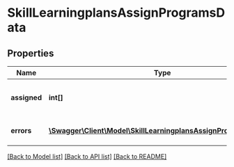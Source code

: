 # SkillLearningplansAssignProgramsData

## Properties
Name | Type | Description | Notes
------------ | ------------- | ------------- | -------------
**assigned** | **int[]** | List with successfully assigned items | 
**errors** | [**\Swagger\Client\Model\SkillLearningplansAssignProgramsErrors[]**](SkillLearningplansAssignProgramsErrors.md) | Errors during process | 

[[Back to Model list]](../README.md#documentation-for-models) [[Back to API list]](../README.md#documentation-for-api-endpoints) [[Back to README]](../README.md)


